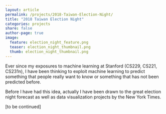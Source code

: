 ```yaml
---
layout: article
permalink: /projects/2018-Taiwan-Election-Night/
title: "2018 Taiwan Election Night"
categories: projects
share: false
author-page: true
image:
  feature: election_night_feature.png
  teaser: election_night_thumbnail.png
  thumb: election_night_thumbnail.png
---
```


Ever since my exposures to machine learning at Stanford (CS229, CS221, CS231n), I have been thinking to exploit machine learning to predict something that people really want to know or something that has not been predicted before.

Before I have had this idea, actually I have been drawn to the great election night forecast as well as data visualization projects by the New York Times.

[to be continued]
